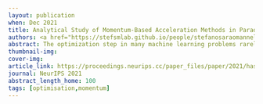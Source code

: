```yaml
---
layout: publication
when: Dec 2021
title: Analytical Study of Momentum-Based Acceleration Methods in Paradigmatic High-Dimensional Non-Convex Problems
authors: <a href="https://stefsmlab.github.io/people/stefanosaraomannelli/"><u>Stefano Sarao Mannelli</u></a>, Pierfrancesco Urbani
abstract: The optimization step in many machine learning problems rarely relies on vanilla gradient descent but it is common practice to use momentum-based accelerated methods. Despite these algorithms being widely applied to arbitrary loss functions, their behaviour in generically non-convex, high dimensional landscapes is poorly understood. In this work, we use dynamical mean field theory techniques to describe analytically the average dynamics of these methods in a prototypical non-convex model&colon; the (spiked) matrix-tensor model. We derive a closed set of equations that describe the behaviour of heavy-ball momentum and Nesterov acceleration in the infinite dimensional limit. By numerical integration of these equations, we observe that these methods speed up the dynamics but do not improve the algorithmic threshold with respect to gradient descent in the spiked model.
thumbnail-img:
cover-img:
article_link: https://proceedings.neurips.cc/paper_files/paper/2021/hash/019f8b946a256d9357eadc5ace2c8678-Abstract.html
journal: NeurIPS 2021
abstract_length_home: 100
tags: [optimisation,momentum]
---
```

